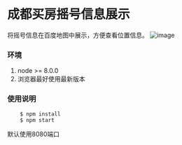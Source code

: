 # 成都买房摇号信息展示

将摇号信息在百度地图中展示，方便查看位置信息。
![image]('https://github.com/m544498510/ChengduGouFanApp/blob/master/screenshots/1.png')

### 环境
1. node >= 8.0.0
2. 浏览器最好使用最新版本

### 使用说明
```
    $ npm install 
    $ npm start
```
默认使用8080端口